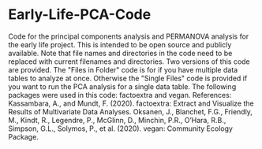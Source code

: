 # Early-Life-PCA-Code
Code for the principal components analysis and PERMANOVA analysis for the early life project.
This is intended to be open source and publicly available.
Note that file names and directories in the code need to be replaced with current filenames and directories.
Two versions of this code are provided. The "Files in Folder" code is for if you have multiple data tables to analyze at once.  Otherwise the "Single Files" code is provided if you want to run the PCA analysis for a single data table.
The following packages were used in this code: factoextra and vegan.
References:
Kassambara, A., and Mundt, F. (2020). factoextra: Extract and Visualize the Results of Multivariate Data Analyses.
Oksanen, J., Blanchet, F.G., Friendly, M., Kindt, R., Legendre, P., McGlinn, D., Minchin, P.R., O’Hara, R.B., Simpson, G.L., Solymos, P., et al. (2020). vegan: Community Ecology Package.
